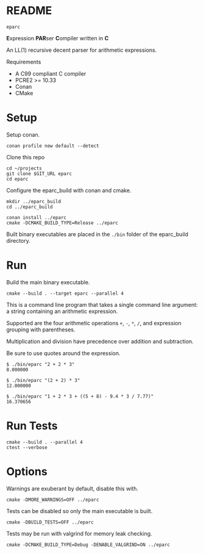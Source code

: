 # README

`eparc`

**E**xpression **PAR**ser **C**ompiler written in **C**

An LL(1) recursive decent parser for arithmetic expressions.

Requirements

* A C99 compliant C compiler
* PCRE2 >= 10.33
* Conan
* CMake

# Setup

Setup conan.

```
conan profile new default --detect
```

Clone this repo

```
cd ~/projects
git clone $GIT_URL eparc
cd eparc
```

Configure the eparc_build with conan and cmake.

```
mkdir ../eparc_build
cd ../eparc_build

conan install ../eparc
cmake -DCMAKE_BUILD_TYPE=Release ../eparc
```

Built binary executables are placed in the `./bin` folder
of the eparc_build directory.

# Run

Build the main binary executable.

```
cmake --build . --target eparc --parallel 4
```

This is a  command line program that takes  a single command
line argument: a string containing an arithmetic expression.

Supported are the four  arithmetic operations `+`, `-`, `*`,
`/`, and expression grouping with parentheses.

Multiplication  and division  have precedence  over addition
and subtraction.

Be sure to use quotes around the expression.

```
$ ./bin/eparc "2 + 2 * 3"
8.000000

$ ./bin/eparc "(2 + 2) * 3"
12.000000

$ ./bin/eparc "1 + 2 * 3 + ((5 + 8) - 9.4 * 3 / 7.77)"
16.370656
```

# Run Tests

```
cmake --build . --parallel 4
ctest --verbose
```

# Options

Warnings are exuberant by default, disable this with.

```
cmake -DMORE_WARNINGS=OFF ../eparc
```

Tests can be disabled so only the main executable is built.

```
cmake -DBUILD_TESTS=OFF ../eparc
```

Tests may be run with valgrind for memory leak checking.

```
cmake -DCMAKE_BUILD_TYPE=Debug -DENABLE_VALGRIND=ON ../eparc
```

